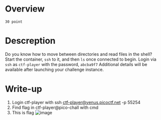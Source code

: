 # Overview #
`30 point`

# Descreption #
Do you know how to move between directories and read files in the shell? Start the container, `ssh` to it, and then `ls` once connected to begin. Login via `ssh` as `ctf-player` with the password, `abcba9f7`
Additional details will be available after launching your challenge instance.

# Write-up #
1. Login ctf-player with ssh ctf-player@venus.picoctf.net -p 55254
2. Find flag in ctf-player@pico-chall with cmd
3. This is flag
   ![image](https://github.com/Johnp73/Picoctf-writeup/assets/109839076/01ae28ee-8936-41f9-b21c-caaa0e4cafaf)


   
